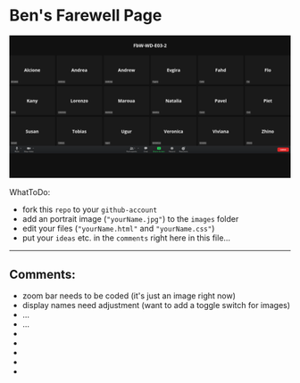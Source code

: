 # Ben's Farewell Page

![index](/images/index.png)

WhatToDo:
- fork this `repo` to your `github-account`
- add an portrait image (`"yourName.jpg"`) to the `images` folder
- edit your files (`"yourName.html"` and `"yourName.css"`)
- put your `ideas` etc. in the `comments` right here in this file...

***

## Comments:

- zoom bar needs to be coded (it's just an image right now)
- display names need adjustment (want to add a toggle switch for images)
- ...
- ...
-
-
-
-
-
